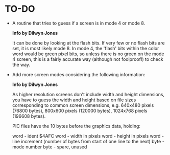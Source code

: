 # TO-DO

- A routine that tries to guess if a screen is in mode 4 or mode 8.

    __Info by Dilwyn Jones__

    It can be done by looking at the flash bits. If very few or no flash bits are set, it is most likely mode 8. In mode 4, the 'flash' bits within the color word would be green pixel bits, so unless there is no green on the mode 4 screen, this is a fairly accurate way (although not foolproof!) to check the way.


- Add more screen modes considering the following information:

    __Info by Dilwyn Jones__

    As higher resolution screens don't include width and height dimensions, you have to guess the width and height based on file sizes corresponding to common screen dimensions, e.g. 640x480 pixels (76800 bytes), 800x600 pixels (120000 bytes), 1024x768 pixels (196608 bytes).

    PIC files have the 10 bytes before the graphics data, holding:

    word - ident $4AFC
    word - width in pixels
    word - height in pixels
    word - line increment (number of bytes from start of one line to the next)
    byte - mode number
    byte - spare, unused
    